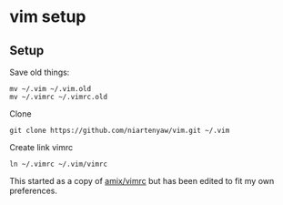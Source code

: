 # vim setup

## Setup

Save old things:

```
mv ~/.vim ~/.vim.old
mv ~/.vimrc ~/.vimrc.old
```

Clone 
```
git clone https://github.com/niartenyaw/vim.git ~/.vim
```

Create link vimrc
```
ln ~/.vimrc ~/.vim/vimrc
```

This started as a copy of [amix/vimrc](https://github.com/amix/vimrc) but has been edited to fit my own preferences.
